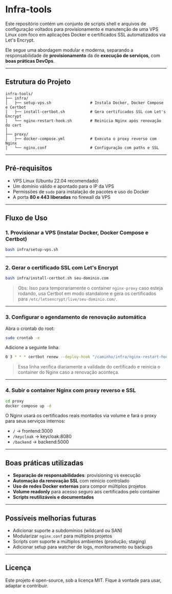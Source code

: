 # Infra-tools

Este repositório contém um conjunto de scripts shell e arquivos de configuração voltados para provisionamento e manutenção de uma VPS Linux com foco em aplicações Docker e certificados SSL automatizados via Let's Encrypt.

Ele segue uma abordagem modular e moderna, separando a responsabilidade de **provisionamento** da de **execução de serviços**, com **boas práticas DevOps**.

---

## Estrutura do Projeto

```text
infra-tools/
├── infra/
│   ├── setup-vps.sh                 # Instala Docker, Docker Compose e Certbot
│   ├── install-certbot.sh           # Gera certificados SSL com Let's Encrypt
│   └── nginx-restart-hook.sh        # Reinicia Nginx após renovação do cert
│
├── proxy/
│   ├── docker-compose.yml           # Executa o proxy reverso com Nginx
│   └── nginx.conf                   # Configuração com paths e SSL
````

---

## Pré-requisitos

* VPS Linux (Ubuntu 22.04 recomendado)
* Um domínio válido e apontado para o IP da VPS
* Permissões de `sudo` para instalação de pacotes e uso do Docker
* A porta **80 e 443 liberadas** no firewall da VPS

---

## Fluxo de Uso

### 1. Provisionar a VPS (instalar Docker, Docker Compose e Certbot)

```bash
bash infra/setup-vps.sh
```

---

### 2. Gerar o certificado SSL com Let's Encrypt

```bash
bash infra/install-certbot.sh seu-dominio.com
```

> Obs: Isso para temporariamente o container `nginx-proxy` caso esteja rodando, usa Certbot em modo standalone e gera os certificados para `/etc/letsencrypt/live/seu-dominio.com/`.

---

### 3. Configurar o agendamento de renovação automática

Abra o crontab do root:

```bash
sudo crontab -e
```

Adicione a seguinte linha:

```bash
0 3 * * * certbot renew --deploy-hook "/caminho/infra/nginx-restart-hook.sh"
```

> Essa linha verifica diariamente a validade do certificado e reinicia o container do Nginx caso a renovação aconteça.

---

### 4. Subir o container Nginx com proxy reverso e SSL

```bash
cd proxy
docker compose up -d
```

O Nginx usará os certificados reais montados via volume e fará o proxy para seus serviços internos:

* `/` → frontend:3000
* `/keycloak` → keycloak:8080
* `/backend` → backend:5000

---

## Boas práticas utilizadas

* **Separação de responsabilidades**: provisioning vs execução
* **Automação da renovação SSL** com reinício controlado
* **Uso de redes Docker externas** para compor múltiplos projetos
* **Volume readonly** para acesso seguro aos certificados pelo container
* **Scripts reutilizáveis e documentados**

---

## Possíveis melhorias futuras

* Adicionar suporte a subdomínios (wildcard ou SAN)
* Modularizar `nginx.conf` para múltiplos projetos
* Scripts com suporte a múltiplos ambientes (produção, staging)
* Adicionar setup para watcher de logs, monitoramento ou backups

---

## Licença

Este projeto é open-source, sob a licença MIT. Fique à vontade para usar, adaptar e contribuir.
